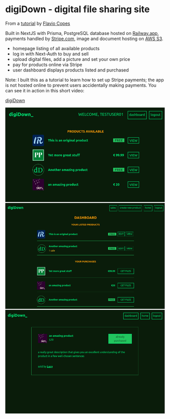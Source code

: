 # digiDown - digital file sharing site

From a [tutorial](https://github.com/flaviocopes/bootcamp-2022-week-13-digital-downloads) by [Flavio Copes](https://github.com/flaviocopes)

Built in NextJS with Prisma, PostgreSQL database hosted on [Railway.app](https://railway.app/), payments handled by [Stripe.com](https://stripe.com), image and document hosting on [AWS S3](https://aws.amazon.com).

-   homepage listing of all available products
-   log in with Next-Auth to buy and sell
-   upload digital files, add a picture and set your own price
-   pay for products online via Stripe
-   user dashboard displays products listed and purchased

Note: I built this as a tutorial to learn how to set up Stripe payments; the app is not hosted online to prevent users accidentally making payments. You can see it in action in this short video:

[digiDown](<../../Videos/digiDownVid%20(copy).webm.mov>)

![image](public/digiDownHome.png)
![image](public/digiDownDash.png)
![image](public/digiDownSingle.png)
